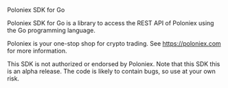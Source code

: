 Poloniex SDK for Go

Poloniex SDK for Go is a library to access the REST API of Poloniex using the Go programming
language.

Poloniex is your one-stop shop for crypto trading.  See https://poloniex.com for more information.

This SDK is not authorized or endorsed by Poloniex. Note that this SDK this is an alpha release. The code is likely to contain bugs, so use at your own risk.
